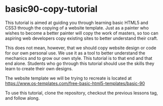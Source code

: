 # basic90-copy-tutorial

This tutorial is aimed at guiding you through learning basic HTML5 and CSS3 through the copying of a website template. Just as a painter who wishes to become a better painter will copy the work of masters, so too can aspiring web developers copy existing sites to better understand their craft.

This does not mean, however, that we should copy website design or code for our own personal use. We use it as a tool to better understand the mechanics and to grow our own style. This tutorial is to that end and that end alone. Students who go through this tutorial should use the skills they learn to create their own designs.

The website template we will be trying to recreate is located at https://www.os-templates.com/free-basic-html5-templates/basic-90

To use this tutorial, clone the repository, checkout the previous lessons tag, and follow along.
